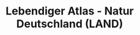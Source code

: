 ---
lang-ref: home
layout: compose
title: Lebendiger Atlas - Natur Deutschland (LAND)
description: Ein Biodiversitätsportal für Deutschland - zusammengestellt von NFDI4Biodiversity und gehostet von GBIF.
background: /assets/images/inat_observation_144145779.jpeg
imageLicense: |
  *Neotinea ustulata*. Photo by staskanji via [iNaturalist](https://www.inaturalist.org/observations/144145779)
height: 80vh
cta:
  - text: Entdecke Artenvielfalt
    href: /occurrence/search
    isPrimary: true
  - text: Erfahre mehr
    href: /about
permalink: /
composition: 
- type: heroImage
- type: features
  data: home.cards_datenschaetze
- type: features
  data: home.cards_on_home
- type: dashboard
  data: home.dashboard_on_home
- type: pageMarkdown # This block will render the markdown in this file so no data property needed
---